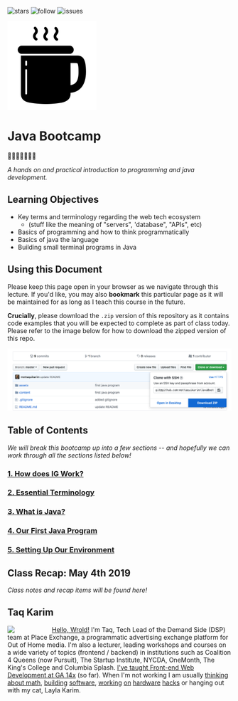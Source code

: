 ![stars](https://img.shields.io/github/stars/mottaquikarim/JavaBootcamp.svg?style=for-the-badge) ![follow](https://img.shields.io/github/followers/mottaquikarim.svg?label=Follow%20me%21&style=for-the-badge) ![issues](https://img.shields.io/github/issues/mottaquikarim/JavaBootcamp/open.svg?style=for-the-badge)


![jscon](assets/javaicon.png)

# Java Bootcamp 
🎉🎈🎂🍾🎊🍻💃


*A hands on and practical introduction
 to programming and java development.*

## Learning Objectives

* Key terms and terminology regarding the web tech ecosystem 
	* (stuff like the meaning of "servers", 'database", "APIs", etc)
* Basics of programming and how to think programmatically
* Basics of java the language
* Building small terminal programs in Java

## Using this Document

Please keep this page open in your browser as we navigate through this lecture. If you'd like, you may also **bookmark** this particular page as it will be maintained for as long as I teach this course in the future.

**Crucially**, please download the `.zip` version of this repository as it contains code examples that you will be expected to complete as part of class today. Please refer to the image below for how to download the zipped version of this repo.

![zip](assets/unzip.png)


## Table of Contents
*We will break this bootcamp up into a few sections -- and hopefully we can work through all the sections listed below!*

### [1. How does IG Work?](content/how_does_ig_work/README.md)
### [2. Essential Terminology](content/essential_terminology/README.md)
### [3. What is Java?](content/what_is_java/README.md)
### [4. Our First Java Program](content/our_first_java_program/README.md)
### [5. Setting Up Our Environment](content/setting_up_our_environment/README.md)



## Class Recap: May 4th 2019

*Class notes and recap items will be found here!*


## Taq Karim
<img src="https://github.com/mottaquikarim/JavascriptBootcamp/blob/master/assets/taq.jpg?raw=true" style="width: 100px; height: auto;" width="100" align="left"> 

[Hello, Wrold!](https://medium.com/@the_taqquikarim/console-log-hello-wrold-3e3abeb44396) I'm Taq, Tech Lead of the Demand Side (DSP) team at Place Exchange, a programmatic advertising exchange platform for Out of Home media. I'm also a lecturer, leading workshops and courses on a wide variety of topics (frontend / backend) in institutions such as Coalition 4 Queens (now Pursuit), The Startup Institute, NYCDA, OneMonth, The King's College and Columbia Splash. [I've taught Front-end Web Development at GA 14x](https://medium.com/@the_taqquikarim/10-lessons-learned-from-100-weeks-of-teaching-fewd-12c43db14f6b) (so far). When I'm not working I am usually [thinking about math](https://medium.com/math-musings/why-does-25-25-2-2-1-100-25-an-explanation-6c7e7b283d41), [building](https://medium.com/@the_taqquikarim/a-technique-for-saving-content-from-a-data-text-html-uri-10f045a8876d) [software](https://medium.com/@the_taqquikarim/introducing-bonfire-2c0e437895e2), [working](https://photos.app.goo.gl/w1crzgI7DqCgGR373) [on](https://photos.app.goo.gl/EaFkp5SmyO0opkg32) [hardware](https://photos.app.goo.gl/tvxPl2zbIMl7FEnK2) [hacks](https://www.instagram.com/p/8rARZNND_t/?taken-by=taqqui.karim) or hanging out with my cat, Layla Karim.

